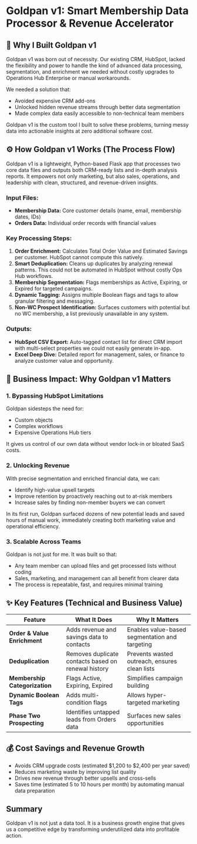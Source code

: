 # Goldpan v1: Smart Membership Data Processor & Revenue Accelerator

## 🚀 Why I Built Goldpan v1
Goldpan v1 was born out of necessity. Our existing CRM, HubSpot, lacked the flexibility and power to handle the kind of advanced data processing, segmentation, and enrichment we needed without costly upgrades to Operations Hub Enterprise or manual workarounds.

We needed a solution that:
- Avoided expensive CRM add-ons
- Unlocked hidden revenue streams through better data segmentation
- Made complex data easily accessible to non-technical team members

Goldpan v1 is the custom tool I built to solve these problems, turning messy data into actionable insights at zero additional software cost.

## ⚙️ How Goldpan v1 Works (The Process Flow)
Goldpan v1 is a lightweight, Python-based Flask app that processes two core data files and outputs both CRM-ready lists and in-depth analysis reports. It empowers not only marketing, but also sales, operations, and leadership with clean, structured, and revenue-driven insights.

### Input Files:
- **Membership Data:** Core customer details (name, email, membership dates, IDs)
- **Orders Data:** Individual order records with financial values

### Key Processing Steps:
1. **Order Enrichment:** Calculates Total Order Value and Estimated Savings per customer. HubSpot cannot compute this natively.
2. **Smart Deduplication:** Cleans up duplicates by analyzing renewal patterns. This could not be automated in HubSpot without costly Ops Hub workflows.
3. **Membership Segmentation:** Flags memberships as Active, Expiring, or Expired for targeted campaigns.
4. **Dynamic Tagging:** Assigns multiple Boolean flags and tags to allow granular filtering and messaging.
5. **Non-WC Prospect Identification:** Surfaces customers with potential but no WC membership, a list previously unavailable in any system.

### Outputs:
- **HubSpot CSV Export:** Auto-tagged contact list for direct CRM import with multi-select properties we could not easily generate in-app.
- **Excel Deep Dive:** Detailed report for management, sales, or finance to analyze customer value and opportunity.

## 🔑 Business Impact: Why Goldpan v1 Matters

### 1. Bypassing HubSpot Limitations
Goldpan sidesteps the need for:
- Custom objects
- Complex workflows
- Expensive Operations Hub tiers

It gives us control of our own data without vendor lock-in or bloated SaaS costs.

### 2. Unlocking Revenue
With precise segmentation and enriched financial data, we can:
- Identify high-value upsell targets
- Improve retention by proactively reaching out to at-risk members
- Increase sales by finding non-member buyers we can convert

In its first run, Goldpan surfaced dozens of new potential leads and saved hours of manual work, immediately creating both marketing value and operational efficiency.

### 3. Scalable Across Teams
Goldpan is not just for me. It was built so that:
- Any team member can upload files and get processed lists without coding
- Sales, marketing, and management can all benefit from clearer data
- The process is repeatable, fast, and requires minimal training

## ✨ Key Features (Technical and Business Value)

| Feature | What It Does | Why It Matters |
|---------|--------------|----------------|
| **Order & Value Enrichment** | Adds revenue and savings data to contacts | Enables value-based segmentation and targeting |
| **Deduplication** | Removes duplicate contacts based on renewal history | Prevents wasted outreach, ensures clean lists |
| **Membership Categorization** | Flags Active, Expiring, Expired | Simplifies campaign building |
| **Dynamic Boolean Tags** | Adds multi-condition flags | Allows hyper-targeted marketing |
| **Phase Two Prospecting** | Identifies untapped leads from Orders data | Surfaces new sales opportunities |

## 💰 Cost Savings and Revenue Growth
- Avoids CRM upgrade costs (estimated $1,200 to $2,400 per year saved)
- Reduces marketing waste by improving list quality
- Drives new revenue through better upsells and cross-sells
- Saves time (estimated 5 to 10 hours per month) by automating manual data preparation

## Summary
Goldpan v1 is not just a data tool. It is a business growth engine that gives us a competitive edge by transforming underutilized data into profitable action.
